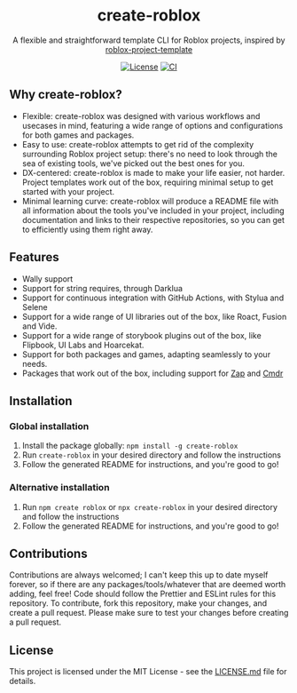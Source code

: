 <div align="center">

# create-roblox

A flexible and straightforward template CLI for Roblox projects, inspired by [roblox-project-template](https://github.com/grilme99/roblox-project-template/tree/main)

[![License](https://img.shields.io/github/license/virtualbutfake/create-roblox)](https://github.com/VirtualButFake/create-roblox/blob/master/LICENSE.md)
[![CI](https://github.com/virtualbutfake/create-roblox/actions/workflows/ci.yml/badge.svg)](https://github.com/virtualbutfake/create-roblox/actions)

</div>

## Why create-roblox?

- Flexible: create-roblox was designed with various workflows and usecases in mind, featuring a wide range of options and configurations for both games and packages.
- Easy to use: create-roblox attempts to get rid of the complexity surrounding Roblox project setup: there's no need to look through the sea of existing tools, we've picked out the best ones for you.
- DX-centered: create-roblox is made to make your life easier, not harder. Project templates work out of the box, requiring minimal setup to get started with your project.
- Minimal learning curve: create-roblox will produce a README file with all information about the tools you've included in your project, including documentation and links to their respective repositories, so you can get to efficiently using them right away.

## Features

- Wally support
- Support for string requires, through Darklua
- Support for continuous integration with GitHub Actions, with Stylua and Selene
- Support for a wide range of UI libraries out of the box, like Roact, Fusion and Vide.
- Support for a wide range of storybook plugins out of the box, like Flipbook, UI Labs and Hoarcekat.
- Support for both packages and games, adapting seamlessly to your needs.
- Packages that work out of the box, including support for [Zap](https://github.com/red-blox/zap) and [Cmdr](https://github.com/evaera/Cmdr)

## Installation

### Global installation

1. Install the package globally: `npm install -g create-roblox`
2. Run `create-roblox` in your desired directory and follow the instructions
3. Follow the generated README for instructions, and you're good to go!

### Alternative installation

1. Run `npm create roblox` or `npx create-roblox` in your desired directory and follow the instructions
2. Follow the generated README for instructions, and you're good to go!

## Contributions

Contributions are always welcomed; I can't keep this up to date myself forever, so if there are any packages/tools/whatever that are deemed worth adding, feel free!
Code should follow the Prettier and ESLint rules for this repository. To contribute, fork this repository, make your changes, and create a pull request. Please make sure to test your changes before creating a pull request.

## License

This project is licensed under the MIT License - see the [LICENSE.md](https://github.com/virtualbutfake/fusion-autocomplete/blob/master/LICENSE.md) file for details.
